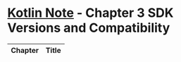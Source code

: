 # [Kotlin Note](../../README.md) - Chapter 3 SDK Versions and Compatibility
| Chapter | Title |
| :-: | :- |

<br />

## 

<br />
